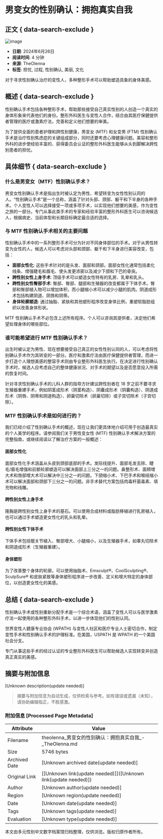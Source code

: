 # 男变女的性别确认：拥抱真实自我

## 正文 { data-search-exclude }


![image](https://theolenna.com/wp-content/uploads/2024/06/tetiana-kobzeva-fKcKqbLgDS4-unsplash.jpg)

-   **日期**: 2024年6月26日
-   **阅读时间**: 4 分钟
-   **来源**: TheOlenna
-   **标签**: 担忧, 过程, 性别确认, 美丽, 文化

对于寻求性别确认治疗的变性人，多种整形手术可以帮助塑造具象的身体美感。

## 概述 { data-search-exclude }

性别确认手术包括各种整形手术，帮助那些接受自己真实性别的人创造一个真实的身体形象来代表他们的身份。整形外科医生与变性人合作，结合由其医疗保健提供者管理的医疗或激素疗法，完善和定义他们想要的审美。

为了提供全面的患者护理和跨性别健康，男变女 (MTF) 和女变男 (FTM) 性别确认手术是治疗性别焦虑症的关键组成部分，同时还要考虑心理健康问题。美容和整形外科的进步使经验丰富的、获得委员会认证的整形外科医生能够从头到脚解决跨性别患者的担忧。

## 具体细节 { data-search-exclude }

### 什么是男变女（MTF）性别确认手术？

男变女性别确认手术是指出生时被认定为男性、希望转变为女性性别认同的人。“性别确认手术”是一个总称，涵盖了针对头部、颈部、躯干和下半身的各种手术。个人变性人可以选择接受一项或多项手术，以实现他们想要的美感，作为变性之旅的一部分。专门从事此类手术的专家和经验丰富的整形外科医生可以咨询候选人，根据病史、当前体型和长期目标确定最合适的选择。

### 与 MTF 性别确认手术相关的主要问题

性别确认手术中的一系列整形手术可分为针对不同身体部位的手术。对于从男性转变为女性的人，候选人可以考虑对头部和颈部、躯干和下半身进行美容改变，包括：

-   **面部女性化**: 这些手术针对的是头发、面部和颈部。面部女性化通常包括柔化线条、增强睫毛和眉毛、使头发更浓密以及减少下颌和下巴的骨突。
-   **跨性别女性上身手术**: 顶级手术可以塑造女性特有的乳房、乳晕和乳头。
-   **跨性别女性臀部手术**: 臀部、臀部、腿部和生殖器的改变都属于下体手术。臀部和臀部植入物可以增加体积，而小腿缩小术可以减少小腿的肌肉。阴道成形术包括构建阴道、阴唇和阴蒂。
-   **身体轮廓塑造**: 通过抽脂、紧肤和其他塑形程序改变身体比例，重塑软脂肪组织以改善身体形状。

MTF 性别确认手术不必包含上述所有程序。个人可以咨询其提供者，决定他们希望处理身体的哪些部位。

### 谁可能希望进行 MTF 性别确认手术？

出生时被认定为男性、现在想要接受自己真正的女性性别认同的人，可以考虑将性别确认手术作为其转变的一部分。医疗和激素疗法由医疗保健提供者管理，而进一步打造个人理想美感的整容手术则由专业整形外科医生执行。在决定进行性别确认手术时，候选人应考虑自己的整体健康状况、对手术的期望以及是否愿意投入所需的恢复时间。

针对寻求性别确认手术的儿科人群的指导方针建议跨性别者在 18 岁之前不要寻求生殖器重建手术，例如阴茎成形术（阴茎构造）、阴囊成形术（阴囊构造）、阴道成形术（阴唇、阴蒂和阴道构造）、卵巢切除术（卵巢切除）或子宫切除术（子宫切除）。

### MTF 性别确认手术是如何进行的？

我们已经介绍了性别确认手术的概述，现在让我们更具体地介绍可用于创造最真实的个人美学的程序。请参阅我们关于男性变女性 (MTF) 性别确认手术解决方案的完整指南，或继续阅读以了解治疗方案的一般概述：

#### 面部女性化

面部女性化手术涵盖从头皮到颈部底部的手术。发际线提升、面部毛发去除、睫毛/眉毛增强和前额轮廓塑造可以解决面部上三分之一的问题。鼻整形术、面颊增大术和唇部增大术可以解决中三分之一的问题。下颌缩小术、下巴手术和喉结缩小术可以解决面部和颈部下三分之一的问题。非手术替代方案包括肉毒杆菌毒素、填充物和线雕。

#### 跨性别女性上身手术

隆胸是跨性别女性上身手术的基石。可以使用合成材料或脂肪移植进行乳房植入，也可以通过手术塑造更女性化的乳头和乳晕。

#### 跨性别女性下体手术

下体手术包括髋关节植入、臀部增大、小腿缩小，以及生殖器手术，如睾丸切除术和阴道成形术（生殖器重建）。

#### 身体塑形

为了改善整个身体的轮廓，可以使用抽脂术、Emsculpt®、CoolSculpting®、SculpSure® 和皮肤紧致等身体塑形程序进一步改善、定义和增大特定的身体部位，以创造更女性化的美感。

## 总结 { data-search-exclude }

性别确认手术或性别重新分配手术是一个综合术语，涵盖了变性人可以与医学激素疗法一起使用的各种整形外科手术，以进一步体现他们的性别认同。

世界变性人健康专业协会 (WPATH) 与变性人社区和医疗专业人士密切合作，制定变性手术和性别确认手术的护理标准。在美国，USPATH 是 WPATH 的一个美国社会分支。

专门从事这些手术的经过认证的专业整形外科医生可以帮助候选人实现转变并创造真正真实的美感。
<!-- tcd_original_link https://theolenna.com/zh/%E7%94%B7%E5%8F%98%E5%A5%B3%E6%80%A7%E5%88%AB%E7%A1%AE%E8%AE%A4-%E6%8B%A5%E6%8A%B1%E7%9C%9F%E5%AE%9E%E8%87%AA%E6%88%91/ -->


## 摘要与附加信息

<!-- tcd_abstract -->
[Unknown description(update needed)]
<!-- tcd_abstract_end -->

> 摘要与附加信息为自动生成，仅供检索与参考。如有错误或遗漏（未知），请协助编辑指正，不胜感激。

### 附加信息 [Processed Page Metadata]

| Attribute       | Value                                  |
|-----------------|----------------------------------------|
| Filename        | theolenna_男变女的性别确认：拥抱真实自我_-_TheOlenna.md                             |
| Size            | 5746 bytes                           |
| Archived Date   | [Unknown archived date(update needed)]                             |
| Original Link   | [[Unknown link(update needed)]]([Unknown link(update needed)])                       |
| Author          | [Unknown author(update needed)]                               |
| Region          | [Unknown region(update needed)]                               |
| Date            | [Unknown date(update needed)]                                 |
| Tags            | [Unknown tags(update needed)]                                 |
| Evaluation            | [Unknown type(update needed)]                                 |
<!-- tcd_table_end -->

本文由多元性别中文数字档案馆归档整理，仅供浏览。版权归原作者所有。
